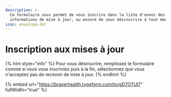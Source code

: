 ```yaml
---
description: >-
  Ce formulaire vous permet de vous inscrire dans la liste d'envoi des
  informations de mise à jour, ou encore de vous désinscrire à tout moment.
icon: envelope-dot
---
```


# Inscription aux mises à jour

{% hint style="info" %}
Pour vous désinscrire, remplissez le formulaire comme si vous vous inscriviez puis à la fin, sélectionnez que vous n'acceptez pas de recevoir de mise à jour.
{% endhint %}

{% embed url="https://braverhealth.typeform.com/to/gD7OTUI7" fullWidth="true" %}

